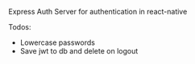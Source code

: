 Express Auth Server for authentication in react-native

Todos:
* Lowercase passwords
* Save jwt to db and delete on logout